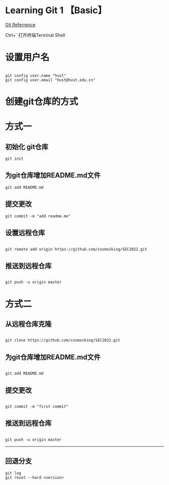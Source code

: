 # Learning Git 1 【Basic】

[Git Referrence](https://git-scm.com/docs)

Ctrl+` 打开终端Terminal Shell

# 设置用户名

``` shell

git config user.name "hust"
git config user.email "hust@hust.edu.cn"

```


# 创建git仓库的方式

# 方式一

## 初始化 git仓库

``` shell
git init
```

## 为git仓库增加README.md文件

``` shell
git add README.md
```

## 提交更改
``` shell
git commit -m "add readme.me"
```

## 设置远程仓库

``` shell

git remote add origin https://github.com/cosmosking/SEC2022.git

```

## 推送到远程仓库

``` shell

git push -u origin master

```

# 方式二

## 从远程仓库克隆

``` shell

git clone https://github.com/cosmosking/SEC2022.git

```

## 为git仓库增加README.md文件

``` shell

git add README.md

```

## 提交更改
``` shell

git commit -m "first commit"

```

## 推送到远程仓库


``` shell

git push -u origin master

```

---

## 回退分支

``` shell
git log
git reset --hard <version> 
```